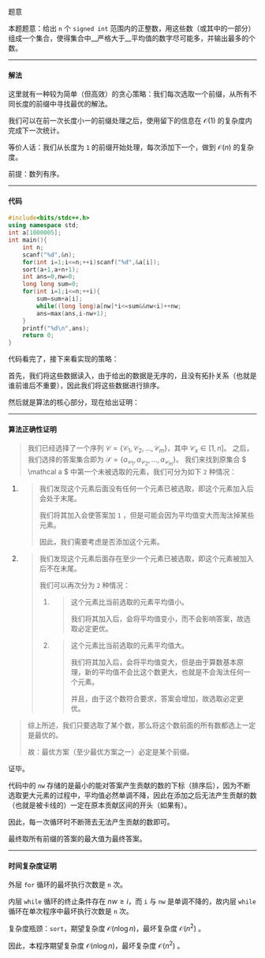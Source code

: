 题意

本题题意：给出 `n` 个 `signed int` 范围内的正整数，用这些数（或其中的一部分）组成一个集合，使得集合中__严格大于__平均值的数字尽可能多，并输出最多的个数。

---

#### 解法

这里就有一种较为简单（但高效）的贪心策略：我们每次选取一个前缀，从所有不同长度的前缀中寻找最优的解法。

我们可以在前一次长度小一的前缀处理之后，使用留下的信息在 $\mathcal O(1)$ 的复杂度内完成下一次统计。

等价人话：我们从长度为 `1` 的前缀开始处理，每次添加下一个，做到 $\mathcal O(n)$ 的复杂度。

前提：数列有序。

---

#### 代码

```cpp
#include<bits/stdc++.h>
using namespace std;
int a[1000005];
int main(){
    int n;
    scanf("%d",&n);
    for(int i=1;i<=n;++i)scanf("%d",&a[i]);
    sort(a+1,a+n+1);
    int ans=0,nw=0;
    long long sum=0;
    for(int i=1;i<=n;++i){
        sum=sum+a[i];
        while((long long)a[nw]*i<=sum&&nw<i)++nw;
        ans=max(ans,i-nw+1);
    }
    printf("%d\n",ans);
    return 0;
}
```

 代码看完了，接下来看实现的策略：

首先，我们将这些数据读入，由于给出的数据是无序的，且没有拓扑关系（也就是谁前谁后不重要），因此我们将这些数据进行排序。

然后就是算法的核心部分，现在给出证明：

---

#### 算法正确性证明

> 我们已经选择了一个序列 $\mathcal C=\{\mathcal C_1,\mathcal C_2,\mathcal.\mathcal.\mathcal.,\mathcal C_m\}$，其中 $\mathcal C_x\in[1,n]$。
> 之后，我们选择的答案集合即为 $\mathcal S=\{a_{\mathcal C_1},a_{\mathcal C_2},\mathcal.\mathcal.\mathcal.,a_{\mathcal C_m}\}$。
> 我们来找到原集合 $ \mathcal a $ 中第一个未被选取的元素，我们可分为如下 `2` 种情况：

1. > 我们发现这个元素后面没有任何一个元素已被选取，即这个元素加入后会处于末尾。
   >
   > 我们将其加入会使答案加 `1` ，但是可能会因为平均值变大而淘汰掉某些元素。
   >
   > 因此，我们需要考虑是否添加这个元素。

2. > 我们发现这个元素后面存在至少一个元素已被选取，即这个元素被加入后不在末尾。
   >
   > 我们可以再次分为 `2` 种情况：
   >
   > 1. > 这个元素比当前选取的元素平均值小。
   >    >
   >    > 我们将其加入后，会将平均值变小，而不会影响答案，故选取必定更优。
   >
   > 2. > 这个元素比当前选取的元素平均值大。
   >    >
   >    > 我们将其加入后，会将平均值变大，但是由于算数基本原理，新的平均值不会比这个数更大，也就是不会淘汰任何一个元素。
   >    >
   >    > 并且，由于这个数符合要求，答案会增加，故选取必定更优。

> 综上所述，我们只要选取了某个数，那么将这个数前面的所有数都选上一定是最优的。
>
> 故：最优方案（至少最优方案之一）必定是某个前缀。

证毕。

代码中的 `nw` 存储的是最小的能对答案产生贡献的数的下标（排序后），因为不断选取更大元素的过程中，平均值必然单调不降，因此在添加之后无法产生贡献的数（也就是被卡线的）一定在原本贡献区间的开头（如果有）。

因此，每一次循环时不断筛去无法产生贡献的数即可。

最终取所有前缀的答案的最大值为最终答案。

---

#### 时间复杂度证明

外层 `for` 循环的最坏执行次数是 `n` 次。

内层  `while` 循环的终止条件存在 $nw\ge i$，而 `i` 与 `nw` 是单调不降的，故内层 `while` 循环在单次程序中最坏执行次数是 `n` 次。

复杂度瓶颈：`sort`，期望复杂度 $\mathcal O(n\log n)$，最坏复杂度 $\mathcal O(n^2)$ 。

因此，本程序期望复杂度 $\mathcal O(n\log n)$，最坏复杂度 $\mathcal O(n^2)$ 。